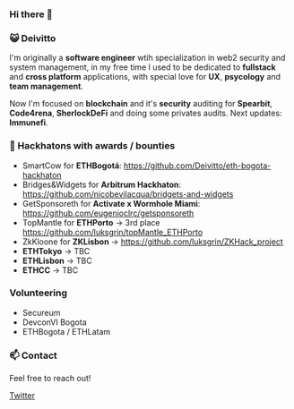 ### Hi there 👋

### 😺 Deivitto
I'm originally a **software engineer** wtih specialization in web2 security and system management, in my free time I used to be dedicated to **fullstack** and **cross platform** applications, with special love for **UX**, **psycology** and **team management**.

Now I'm focused on **blockchain** and it's **security** auditing for **Spearbit**, **Code4rena**, **SherlockDeFi** and doing some privates audits. Next updates: **Immunefi**.

### 👨 Hackhatons with awards / bounties
- SmartCow for **ETHBogotá**: https://github.com/Deivitto/eth-bogota-hackhaton
- Bridges&Widgets for **Arbitrum Hackhaton**: https://github.com/nicobevilacqua/bridgets-and-widgets
- GetSponsoreth for **Activate x Wormhole Miami**: https://github.com/eugenioclrc/getsponsoreth
- TopMantle for **ETHPorto** -> 3rd place https://github.com/luksgrin/topMantle_ETHPorto 
- ZkKloone for **ZKLisbon** -> https://github.com/luksgrin/ZKHack_project
- **ETHTokyo** -> TBC
- **ETHLisbon** -> TBC
- **ETHCC** -> TBC

### Volunteering
- Secureum
- DevconVI Bogota
- ETHBogota / ETHLatam

### 📫 Contact
Feel free to reach out!

[Twitter](https://twitter.com/Deivitto)
